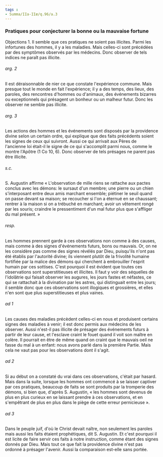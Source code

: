 ```yaml
---
tags : 
- Summa/IIa-IIæ/q.96/a.3
---
```


### Pratiques pour conjecturer la bonne ou la mauvaise fortune

Objections 1. Il semble que ces pratiques ne soient pas illicites. Parmi les infortunes des hommes, il y a les maladies. Mais celles-ci sont précédées par des symptômes observés par les médecins. Donc observer de tels indices ne paraît pas illicite. 

###### arg. 2
Il est déraisonnable de nier ce que constate l'expérience commune. Mais presque tout le monde en fait l'expérience; il y a des temps, des lieux, des paroles, des rencontres d'hommes ou d'animaux, des événements bizarres ou exceptionnels qui présagent un bonheur ou un malheur futur. Donc les observer ne semble pas illicite. 

###### arg. 3
Les actions des hommes et les événements sont disposés par la providence divine selon un certain ordre, qui explique que des faits précédents soient les signes de ceux qui suivront. Aussi ce qui arrivait aux Pères de l'ancienne loi était-il le signe de ce qui s'accomplit parmi nous, comme le montre l'Apôtre (1 Co 10, 6). Donc observer de tels présages ne parent pas être illicite. 

###### s.c.
S. Augustin affirme « L'observation de mille riens se rattache aux pactes conclus avec les démons: le sursaut d'un membre; une pierre ou un chien s'interposant entre deux amis marchant ensemble; piétiner le seuil quand on passe devant sa maison; se recoucher si l'on a éternué en se chaussant; rentrer à la maison si on a trébuché en marchant; avoir un vêtement rongé par les souris; craindre le pressentiment d'un mal futur plus que s'affliger du mal présent. » 

###### resp.
Les hommes prennent garde à ces observations non comme à des causes, mais comme à des signes d'événements futurs, bons ou mauvais. Or, on ne les considère pas comme des signes révélés par Dieu, puisqu'ils n'ont pas été établis par l'autorité divine; ils viennent plutôt de la frivolité humaine fortifiée par la malice des démons qui cherchent à embrouiller l'esprit humain par ces sottises. C'est pourquoi il est évident que toutes ces observations sont superstitieuses et illicites. Il faut y voir des séquelles de l'idolâtrie qui faisait observer les augures, les jours fastes et néfastes, ce qui se rattachait à la divination par les astres, qui distinguait entre les jours; il semble donc que ces observations sont illogiques et grossières, et elles n'en sont que plus superstitieuses et plus vaines. 

###### ad 1
Les causes des maladies précèdent celles-ci en nous et produisent certains signes des maladies à venir; il est donc permis aux médecins de les observer. Aussi n'est-il pas illicite de présager des événements futurs à partir de leur cause, et l'esclave craint le fouet quand il voit son maître en colère. Il pourrait en être de même quand on craint que le mauvais oeil ne fasse du mal à un enfant: nous avons parlé dans la première Partie. Mais cela ne vaut pas pour les observations dont il s'agit. 

###### ad 2
Si au début on a constaté du vrai dans ces observations, c'était par hasard. Mais dans la suite, lorsque les hommes ont commencé à se laisser captiver par ces pratiques, beaucoup de faits se sont produits par la tromperie des démons, si bien que, d'après S. Augustin, « les hommes sont devenus de plus en plus curieux en se laissant prendre à ces observations, et en s'empêtrant de plus en plus dans le piège de cette erreur pernicieuse ». 

###### ad 3
Dans le peuple juif, d'où le Christ devait naître, non seulement les paroles mais aussi les faits étaient prophétiques, dit S. Augustin. Et c'est pourquoi il est licite de faire servir ces faits à notre instruction, comme étant des signes donnés par Dieu. Mais tout ce que fait la providence divine n'est pas ordonné à présager l'avenir. Aussi la comparaison est-elle sans portée. 

